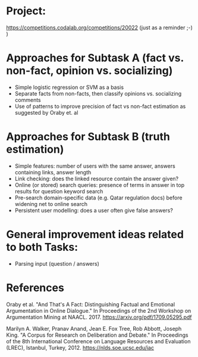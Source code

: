 # Project: 
https://competitions.codalab.org/competitions/20022 (just as a reminder ;-) )

# Approaches for Subtask A (fact vs. non-fact, opinion vs. socializing)
- Simple logistic regression or SVM as a basis
- Separate facts from non-facts, then classify opinions vs. socializing comments
- Use of patterns to improve precision of fact vs non-fact estimation as suggested by Oraby et. al

# Approaches for Subtask B (truth estimation)
- Simple features: number of users with the same answer, answers containing links, answer length
- Link checking: does the linked resource contain the answer given?
- Online (or stored) search queries: presence of terms in answer in top results for question keyword search
- Pre-search domain-specific data (e.g. Qatar regulation docs) before widening net to online search
- Persistent user modelling: does a user often give false answers?

# General improvement ideas related to both Tasks:
- Parsing input (question / answers)

# References
Oraby et al. "And That's A Fact: Distinguishing Factual and Emotional Argumentation in Online Dialogue." In Proceedings of the 2nd Workshop on Argumentation Mining at NAACL. 2017. https://arxiv.org/pdf/1709.05295.pdf

Marilyn A. Walker, Pranav Anand, Jean E. Fox Tree, Rob Abbott, Joseph King. "A Corpus for Research on Deliberation and Debate." In Proceedings of the 8th International Conference on Language Resources and Evaluation (LREC), Istanbul, Turkey, 2012. https://nlds.soe.ucsc.edu/iac
